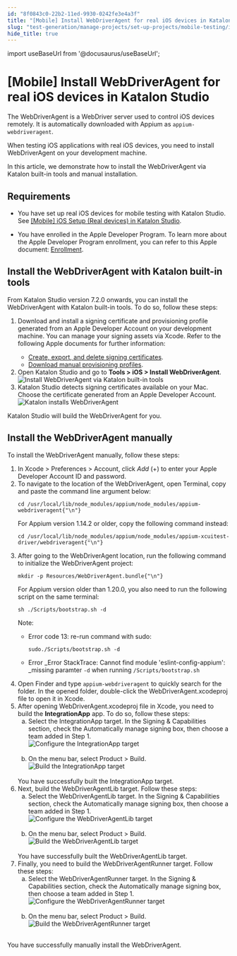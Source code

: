 ```yaml
---
id: "8f0843c0-22b2-11ed-9930-0242fe3e4a3f"
title: "[Mobile] Install WebDriverAgent for real iOS devices in Katalon Studio"
slug: "test-generation/manage-projects/set-up-projects/mobile-testing/ios/mobile-install-webdriveragent-for-real-ios-devices-in-katalon-studio"
hide_title: true
---
```

import useBaseUrl from '@docusaurus/useBaseUrl';


# <a id="id" class="anchor_top_offset"/><a id="ariaid-title1" class="anchor_top_offset"/>[Mobile] Install WebDriverAgent for real iOS  devices in <span xmlns="http://www.w3.org/1999/xhtml" className="ph">Katalon Studio</span> 

<p xmlns="http://www.w3.org/1999/xhtml" className="p">The WebDriverAgent is a WebDriver server used to control   iOS devices remotely. It is automatically downloaded with Appium as   <code className="ph codeph">appium-webdriveragent</code>.</p> 
<p xmlns="http://www.w3.org/1999/xhtml" className="p">When testing iOS applications with  real iOS devices, you need to install WebDriverAgent on your development machine.</p> 
<p xmlns="http://www.w3.org/1999/xhtml" className="p">In this article, we demonstrate how to install the WebDriverAgent via Katalon built-in tools and manual installation.</p> 

## Requirements

<div xmlns="http://www.w3.org/1999/xhtml" className="p"><ul className="ul"><li className="li"><p className="p">You have set up real iOS  devices for mobile testing with <span className="ph">Katalon Studio</span>. See <a className="xref" href="/docs/test-generation/manage-projects/set-up-projects/mobile-testing/ios/mobile-ios-setup-real-devices-in-katalon-studio">[Mobile] iOS Setup (Real devices) in <span className="ph">Katalon Studio</span></a>.</p></li><li className="li">You have enrolled in the Apple Developer Program. To learn more about the Apple Developer Program enrollment, you can refer to this Apple document: <a className="xref j-external-link" href="https://developer.apple.com/support/enrollment/" target="_blank">Enrollment</a>.</li></ul></div>

## <a id="task-4776" class="anchor_top_offset"/>Install the WebDriverAgent with Katalon built-in tools

<section xmlns="http://www.w3.org/1999/xhtml" className="section context">From Katalon Studio version 7.2.0 onwards, you can install the WebDriverAgent with Katalon built-in tools. To do so, follow these steps:</section> 
<ol xmlns="http://www.w3.org/1999/xhtml" className="ol steps"><li className="li step stepexpand"><span className="ph cmd">Download and install a signing certificate and provisioning profile generated from an Apple Developer Account on your development machine. You can manage your signing assets via Xcode. Refer to the following Apple documents for further information:</span><div className="itemgroup info"><ul className="ul"><li className="li"><a className="xref j-external-link" href="https://help.apple.com/xcode/mac/current/#/dev154b28f09" target="_blank">Create, export, and delete signing certificates</a>.</li><li className="li"><a className="xref j-external-link" href="https://help.apple.com/xcode/mac/current/#/deva899b4fe5" target="_blank">Download manual provisioning profiles</a>.</li></ul></div></li><li className="li step stepexpand"><span className="ph cmd">Open Katalon Studio and go to <strong className="ph b">Tools &gt; iOS &gt; Install WebDriverAgent</strong>.</span><div className="itemgroup info"><img className="image" width={500} src={useBaseUrl("/8f0ab4c0-22b2-11ed-9930-0242fe3e4a3f.png")} alt="Install WebDriverAgent via Katalon built-in tools" /></div></li><li className="li step stepexpand"><span className="ph cmd">Katalon Studio detects signing certificates available on your Mac. Choose the certificate generated from an Apple Developer Account.</span><div className="itemgroup info"><img className="image" width={500} src={useBaseUrl("/8f09ca60-22b2-11ed-9930-0242fe3e4a3f.png")} alt="Katalon installs WebDriverAgent" /></div></li></ol> 
<section xmlns="http://www.w3.org/1999/xhtml" className="section result">Katalon Studio will build the WebDriverAgent for you.</section> 

## <a id="task-2819" class="anchor_top_offset"/>Install the WebDriverAgent manually

<section xmlns="http://www.w3.org/1999/xhtml" className="section context">To install the WebDriverAgent manually, follow these steps:</section> 
<ol xmlns="http://www.w3.org/1999/xhtml" className="ol steps"><li className="li step stepexpand"><span className="ph cmd">In <span className="ph uicontrol">Xcode</span> &gt; <span className="ph uicontrol">Preferences</span> &gt; <span className="ph uicontrol">Account</span>, click <em className="ph i">Add</em> (+) to enter your Apple Developer Account ID and password.</span></li><li className="li step stepexpand"><span className="ph cmd">To navigate to the location of the WebDriverAgent, open       <span className="ph uicontrol">Terminal</span>, copy and paste the command line argument       below:</span><div className="itemgroup info"><pre className="pre codeblock"><code>cd /usr/local/lib/node_modules/appium/node_modules/appium-webdriveragent{"\n"}</code></pre></div><div className="itemgroup info">For Appium version 1.14.2 or older, copy the following command       instead:</div><div className="itemgroup info"><pre className="pre codeblock"><code>cd /usr/local/lib/node_modules/appium/node_modules/appium-xcuitest-driver/webdriveragent{"\n"}</code></pre></div></li><li className="li step stepexpand"><span className="ph cmd">After going to the WebDriverAgent location, run the following       command to initialize the <span className="ph uicontrol">WebDriverAgent</span>       project:</span><div className="itemgroup info"><pre className="pre codeblock"><code>mkdir -p Resources/WebDriverAgent.bundle{"\n"}</code></pre></div><div className="itemgroup info">For Appium version older than 1.20.0, you also need to run the       following script on the same terminal:</div><div className="itemgroup info"><pre className="pre codeblock"><code>sh ./Scripts/bootstrap.sh -d</code></pre></div> <div className="note note note_note"><span className="note__title">Note:</span> <ul className="ul"><li className="li"><div className="p">Error code 13: re-run command with sudo: <pre className="pre codeblock"><code>sudo./Scripts/bootstrap.sh -d</code></pre></div></li><li className="li"><p className="p">Error _Error StackTrace: Cannot find module             'eslint-config-appium': _missing paramter <code className="ph codeph">-d</code> when             running <code className="ph codeph">/Scripts/bootstrap.sh</code></p></li></ul></div></li><li className="li step stepexpand"><span className="ph cmd">Open <span className="ph uicontrol">Finder</span> and type       <code className="ph codeph">appium-webdriveragent</code> to quickly search for the       folder. In the opened folder, double-click the       <span className="ph uicontrol">WebDriverAgent.xcodeproj</span>                file to open it in       Xcode.</span></li><li className="li step stepexpand"><span className="ph cmd">After opening <span className="ph uicontrol">WebDriverAgent.xcodeproj</span> file in       Xcode, you need to build the <strong className="ph b">IntegrationApp</strong> app. To do so, follow these steps:</span><ol type="a" className="ol substeps"><li className="li substep substepexpand"><span className="ph cmd">Select the <span className="ph uicontrol">IntegrationApp</span> target. In the           <span className="ph uicontrol">Signing &amp; Capabilities</span> section, check the           <span className="ph uicontrol">Automatically manage signing</span> box, then choose a team added in Step 1.</span><div className="itemgroup stepxmp"><img className="image" src={useBaseUrl("https://github.com/katalon-studio/docs-images/raw/master/katalon-studio/docs/installing-webdriveragent-for-ios-devices/KS-WEBDRIVERAGENT-Confiugre-IntergrationApp.png")} alt="Configure the IntegrationApp target" /><br /><br /></div></li><li className="li substep substepexpand"><span className="ph cmd">On the menu bar, select <span className="ph uicontrol">Product</span> &gt;           <span className="ph uicontrol">Build</span>.</span><div className="itemgroup stepxmp"><img className="image" src={useBaseUrl("https://github.com/katalon-studio/docs-images/raw/master/katalon-studio/docs/installing-webdriveragent-for-ios-devices/KS-WEBDRIVERAGENT-Build-IntergrationApp.png")} alt="Build the IntegrationApp target" /><br /><br /></div></li></ol><div className="itemgroup stepresult">You have successfully built the <span className="ph uicontrol">IntegrationApp</span> target.</div></li><li className="li step stepexpand"><span className="ph cmd">Next, build the <span className="ph uicontrol">WebDriverAgentLib</span> target. Follow these steps: </span><ol type="a" className="ol substeps"><li className="li substep substepexpand"><span className="ph cmd">Select the <span className="ph uicontrol">WebDriverAgentLib</span> target. In the           <span className="ph uicontrol">Signing &amp; Capabilities</span> section, check the           <span className="ph uicontrol">Automatically manage signing</span> box, then choose a           team added in Step 1.</span><div className="itemgroup stepxmp"><img className="image" src={useBaseUrl("https://github.com/katalon-studio/docs-images/raw/master/katalon-studio/docs/installing-webdriveragent-for-ios-devices/KS-WEBDRIVERAGENT-Confiugre-lib.png")} alt="Configure the WebDriverAgentLib target" /><br /><br /></div></li><li className="li substep substepexpand"><span className="ph cmd">On the menu bar, select <span className="ph uicontrol">Product</span> &gt;           <span className="ph uicontrol">Build</span>.</span><div className="itemgroup stepxmp"><img className="image" src={useBaseUrl("https://github.com/katalon-studio/docs-images/raw/master/katalon-studio/docs/installing-webdriveragent-for-ios-devices/KS-WEBDRIVERAGENT-Build-lib.png")} alt="Build the WebDriverAgentLib target" /><br /><br /></div></li></ol><div className="itemgroup stepresult">You have successfully built the <span className="ph uicontrol">WebDriverAgentLib</span> target.</div></li><li className="li step stepexpand"><span className="ph cmd">Finally, you need to build the <span className="ph uicontrol">WebDriverAgentRunner</span> target. Follow these steps:</span><ol type="a" className="ol substeps"><li className="li substep substepexpand"><span className="ph cmd">Select the <span className="ph uicontrol">WebDriverAgentRunner</span> target. In the           <span className="ph uicontrol">Signing &amp; Capabilities</span> section, check the           <span className="ph uicontrol">Automatically manage signing</span> box, then choose a           team added in Step 1.</span><div className="itemgroup stepxmp"><img className="image" src={useBaseUrl("https://github.com/katalon-studio/docs-images/raw/master/katalon-studio/docs/installing-webdriveragent-for-ios-devices/KS-WEBDRIVERAGENT-Confiugre-Runner.png")} alt="Configure the WebDriverAgentRunner target" /><br /><br /></div></li><li className="li substep substepexpand"><span className="ph cmd">On the menu bar, select <span className="ph uicontrol">Product</span> &gt; <span className="ph uicontrol">Build</span>.</span><div className="itemgroup stepxmp"><img className="image" src={useBaseUrl("https://github.com/katalon-studio/docs-images/raw/master/katalon-studio/docs/installing-webdriveragent-for-ios-devices/KS-WEBDRIVERAGENT-Build-Runner.png")} alt="Build the WebDriverAgentRunner target" /><br /><br /></div></li></ol></li></ol> 
<section xmlns="http://www.w3.org/1999/xhtml" className="section result">You have successfully manually install the WebDriverAgent.</section> 

